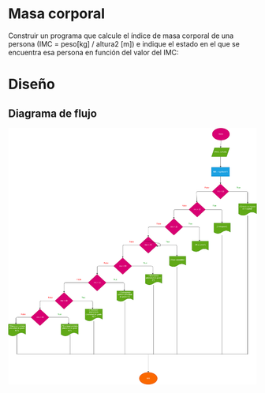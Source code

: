 # Masa corporal
Construir un programa que calcule el índice de masa corporal de una persona
(IMC = peso[kg] / altura2 [m]) e indique el estado en el que se encuentra esa
persona en función del valor del IMC:

# Diseño

## Diagrama de flujo 

![Diagrama de flujo](diagrama.png "Diagrama de flujo")

